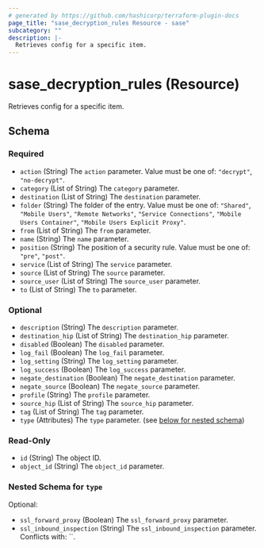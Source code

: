 ```yaml
---
# generated by https://github.com/hashicorp/terraform-plugin-docs
page_title: "sase_decryption_rules Resource - sase"
subcategory: ""
description: |-
  Retrieves config for a specific item.
---
```


# sase_decryption_rules (Resource)

Retrieves config for a specific item.



<!-- schema generated by tfplugindocs -->
## Schema

### Required

- `action` (String) The `action` parameter. Value must be one of: `"decrypt"`, `"no-decrypt"`.
- `category` (List of String) The `category` parameter.
- `destination` (List of String) The `destination` parameter.
- `folder` (String) The folder of the entry. Value must be one of: `"Shared"`, `"Mobile Users"`, `"Remote Networks"`, `"Service Connections"`, `"Mobile Users Container"`, `"Mobile Users Explicit Proxy"`.
- `from` (List of String) The `from` parameter.
- `name` (String) The `name` parameter.
- `position` (String) The position of a security rule. Value must be one of: `"pre"`, `"post"`.
- `service` (List of String) The `service` parameter.
- `source` (List of String) The `source` parameter.
- `source_user` (List of String) The `source_user` parameter.
- `to` (List of String) The `to` parameter.

### Optional

- `description` (String) The `description` parameter.
- `destination_hip` (List of String) The `destination_hip` parameter.
- `disabled` (Boolean) The `disabled` parameter.
- `log_fail` (Boolean) The `log_fail` parameter.
- `log_setting` (String) The `log_setting` parameter.
- `log_success` (Boolean) The `log_success` parameter.
- `negate_destination` (Boolean) The `negate_destination` parameter.
- `negate_source` (Boolean) The `negate_source` parameter.
- `profile` (String) The `profile` parameter.
- `source_hip` (List of String) The `source_hip` parameter.
- `tag` (List of String) The `tag` parameter.
- `type` (Attributes) The `type` parameter. (see [below for nested schema](#nestedatt--type))

### Read-Only

- `id` (String) The object ID.
- `object_id` (String) The `object_id` parameter.

<a id="nestedatt--type"></a>
### Nested Schema for `type`

Optional:

- `ssl_forward_proxy` (Boolean) The `ssl_forward_proxy` parameter.
- `ssl_inbound_inspection` (String) The `ssl_inbound_inspection` parameter. Conflicts with: ``.


